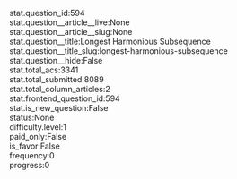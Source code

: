 stat.question_id:594  
stat.question__article__live:None  
stat.question__article__slug:None  
stat.question__title:Longest Harmonious Subsequence  
stat.question__title_slug:longest-harmonious-subsequence  
stat.question__hide:False  
stat.total_acs:3341  
stat.total_submitted:8089  
stat.total_column_articles:2  
stat.frontend_question_id:594  
stat.is_new_question:False  
status:None  
difficulty.level:1  
paid_only:False  
is_favor:False  
frequency:0  
progress:0  
